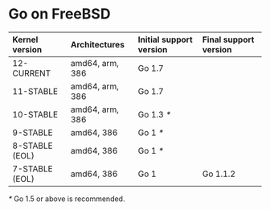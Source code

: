 # Go on FreeBSD

| **Kernel version** | **Architectures** | **Initial support version** | **Final support version** |
|:-------------------|:------------------|:----------------------------|:--------------------------|
| 12-CURRENT         | amd64, arm, 386   | Go 1.7                      |                           |
| 11-STABLE          | amd64, arm, 386   | Go 1.7                      |                           |
| 10-STABLE          | amd64, arm, 386   | Go 1.3 _*_                  |                           |
| 9-STABLE           | amd64, 386        | Go 1 _*_                    |                           |
| 8-STABLE (EOL)     | amd64, 386        | Go 1 _*_                    |                           |
| 7-STABLE (EOL)     | amd64, 386        | Go 1                        | Go 1.1.2                  |
_*_ Go 1.5 or above is recommended.